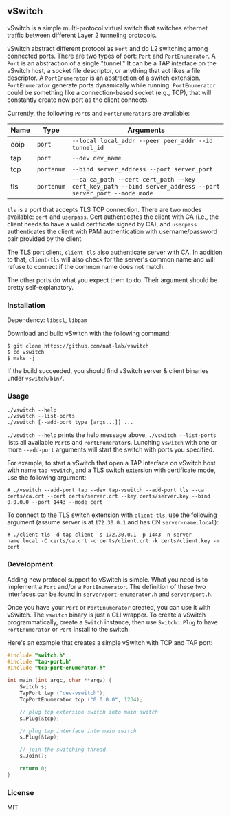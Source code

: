 vSwitch
---

vSwitch is a simple multi-protocol virtual switch that switches ethernet traffic between different Layer 2 tunneling protocols.

vSwitch abstract different protocol as `Port` and do L2 switching among connected ports. There are two types of port: `Port` and `PortEnumerator`. A `Port` is an abstraction of a single "tunnel." It can be a TAP interface on the vSwitch host, a socket file descriptor, or anything that act likes a file descriptor. A `PortEnumerator` is an abstraction of a switch extension. `PortEnumerator` generate ports dynamically while running. `PortEnumerator` could be something like a connection-based socket (e.g., TCP), that will constantly create new port as the client connects.

Currently, the following `Port`s and `PortEnumerator`s are available:

|Name|Type|Arguments|
--|--|--
eoip|`port`|`--local local_addr --peer peer_addr --id tunnel_id`
tap|`port`|`--dev dev_name`
tcp|`portenum`|`--bind server_address --port server_port`
tls|`portenum`|`--ca ca_path --cert cert_path --key cert_key_path --bind server_address --port server_port --mode mode`

`tls` is a port that accepts TLS TCP connection. There are two modes available: `cert` and `userpass`. Cert authenticates the client with CA (i.e., the client needs to have a valid certificate signed by CA), and `userpass` authenticates the client with PAM authentication with username/password pair provided by the client.

The TLS port client, `client-tls` also authenticate server with CA. In addition to that, `client-tls` will also check for the server's common name and will refuse to connect if the common name does not match.

The other ports do what you expect them to do. Their argument should be pretty self-explanatory.

### Installation

Dependency: `libssl`, `libpam`

Download and build vSwitch with the following command:

```
$ git clone https://github.com/nat-lab/vswitch
$ cd vswitch
$ make -j
```

If the build succeeded, you should find vSwitch server & client binaries under `vswitch/bin/`.

### Usage

```
./vswitch --help
./vswitch --list-ports
./vswitch [--add-port type [args...]] ...
```

`./vswitch --help` prints the help message above, `./vswitch --list-ports` lists all available `Port`s and `PortEnumerator`s. Lunching `vswitch` with one or more `--add-port` arguments will start the switch with ports you specified. 

For example, to start a vSwitch that open a TAP interface on vSwitch host with name `tap-vswitch`, and a TLS switch extersion with certificate mode, use the following argument:

```
# ./vswitch --add-port tap --dev tap-vswitch --add-port tls --ca certs/ca.crt --cert certs/server.crt --key certs/server.key --bind 0.0.0.0 --port 1443 --mode cert
```

To connect to the TLS switch extension with `client-tls`, use the following argument (assume server is at `172.30.0.1` and has CN `server-name.local`): 

```
# ./client-tls -d tap-client -s 172.30.0.1 -p 1443 -n server-name.local -C certs/ca.crt -c certs/client.crt -k certs/client.key -m cert
```

### Development

Adding new protocol support to vSwitch is simple. What you need is to implement a `Port` and/or a `PortEnumerator`. The definition of these two interfaces can be found in `server/port-enumerator.h` and `server/port.h`. 

Once you have your `Port` or `PortEnumerator` created, you can use it with vSwitch. The `vswitch` binary is just a CLI wrapper. To create a vSwitch programmatically, create a `Switch` instance, then use `Switch::Plug` to have `PortEnumerator` or `Port` install to the switch. 

Here's an example that creates a simple vSwitch with TCP and TAP port:

```C++
#include "switch.h"
#include "tap-port.h"
#include "tcp-port-enumerator.h"

int main (int argc, char **argv) {
    Switch s;
    TapPort tap ("dev-vswitch");
    TcpPortEnumerator tcp ("0.0.0.0", 1234);

    // plug tcp extersion switch into main switch
    s.Plug(&tcp);

    // plug tap interface into main switch
    s.Plug(&tap);

    // join the switching thread.
    s.Join();

    return 0;
}
```

### License

MIT
